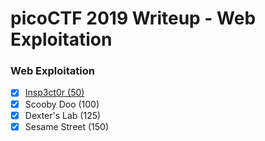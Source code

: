 # picoCTF 2019 Writeup - Web Exploitation

### Web Exploitation
- [x] [Insp3ct0r (50)](inspector)
- [x] Scooby Doo (100)
- [x] Dexter's Lab (125)
- [x] Sesame Street (150)